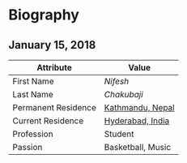 # Biography

## January 15, 2018

**Attribute** | **Value**
--------- | -------
First Name | *Nifesh*
Last Name | *Chakubaji*
Permanent Residence | [Kathmandu, Nepal](https://en.wikipedia.org/wiki/Kathmandu)
Current Residence | [Hyderabad, India](https://en.wikipedia.org/wiki/Hyderabad)
Profession | Student
Passion | Basketball, Music



